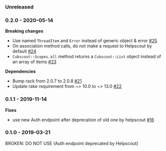 ### Unreleased

### 0.2.0 - 2020-05-14

**Breaking changes**

- Use named `ThreadItem` and `Error` instead of generic object & error [#25](https://github.com/GetSilverfin/cubscout/pull/25)
- On association method calls, do not make a request to Helpscout by default [#24](https://github.com/GetSilverfin/cubscout/pull/24)
- `Cubscout::Scopes.all` method returns a `Cubscout::List` object instead of an array of items [#23](https://github.com/GetSilverfin/cubscout/pull/23)

**Dependencies**

- Bump rack from 2.0.7 to 2.0.8 [#21](https://github.com/GetSilverfin/cubscout/pull/21)
- Update rake requirement from ~> 10.0 to ~> 13.0 [#22](https://github.com/GetSilverfin/cubscout/pull/22)

### 0.1.1 - 2019-11-14

**Fixes**

- use new Auth endpoint after deprecation of old one by helpscout [#16](https://github.com/GetSilverfin/cubscout/issues/16)

### 0.1.0 - 2019-03-21

BROKEN: DO NOT USE (Auth endpoint deprecated by Helpscout)
